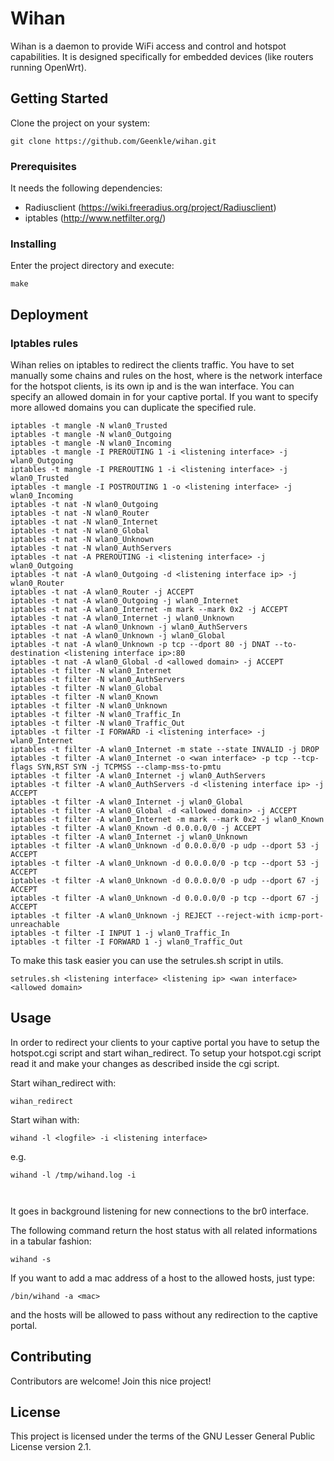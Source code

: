 # Wihan

Wihan is a daemon to provide WiFi access and control and hotspot capabilities. It is designed specifically for embedded devices (like routers running OpenWrt).

## Getting Started

Clone the project on your system:
```
git clone https://github.com/Geenkle/wihan.git
```
### Prerequisites

It needs the following dependencies:
* Radiusclient (https://wiki.freeradius.org/project/Radiusclient)
* iptables (http://www.netfilter.org/)

### Installing

Enter the project directory and execute:

```make```

## Deployment

### Iptables rules

Wihan relies on iptables to redirect the clients traffic. You have to set manually some chains and rules on the host, where <listening interface> is the network interface for the hotspot clients, <listening interface ip> is its own ip and <wan interface> is the wan interface. You can specify an allowed domain in <allowed domain> for your captive portal. If you want to specify more allowed domains you can duplicate the specified rule.
```
iptables -t mangle -N wlan0_Trusted
iptables -t mangle -N wlan0_Outgoing
iptables -t mangle -N wlan0_Incoming
iptables -t mangle -I PREROUTING 1 -i <listening interface> -j wlan0_Outgoing
iptables -t mangle -I PREROUTING 1 -i <listening interface> -j wlan0_Trusted
iptables -t mangle -I POSTROUTING 1 -o <listening interface> -j wlan0_Incoming
iptables -t nat -N wlan0_Outgoing
iptables -t nat -N wlan0_Router
iptables -t nat -N wlan0_Internet
iptables -t nat -N wlan0_Global
iptables -t nat -N wlan0_Unknown
iptables -t nat -N wlan0_AuthServers
iptables -t nat -A PREROUTING -i <listening interface> -j wlan0_Outgoing
iptables -t nat -A wlan0_Outgoing -d <listening interface ip> -j wlan0_Router
iptables -t nat -A wlan0_Router -j ACCEPT
iptables -t nat -A wlan0_Outgoing -j wlan0_Internet
iptables -t nat -A wlan0_Internet -m mark --mark 0x2 -j ACCEPT
iptables -t nat -A wlan0_Internet -j wlan0_Unknown
iptables -t nat -A wlan0_Unknown -j wlan0_AuthServers
iptables -t nat -A wlan0_Unknown -j wlan0_Global
iptables -t nat -A wlan0_Unknown -p tcp --dport 80 -j DNAT --to-destination <listening interface ip>:80
iptables -t nat -A wlan0_Global -d <allowed domain> -j ACCEPT
iptables -t filter -N wlan0_Internet
iptables -t filter -N wlan0_AuthServers
iptables -t filter -N wlan0_Global
iptables -t filter -N wlan0_Known
iptables -t filter -N wlan0_Unknown
iptables -t filter -N wlan0_Traffic_In
iptables -t filter -N wlan0_Traffic_Out
iptables -t filter -I FORWARD -i <listening interface> -j wlan0_Internet
iptables -t filter -A wlan0_Internet -m state --state INVALID -j DROP
iptables -t filter -A wlan0_Internet -o <wan interface> -p tcp --tcp-flags SYN,RST SYN -j TCPMSS --clamp-mss-to-pmtu
iptables -t filter -A wlan0_Internet -j wlan0_AuthServers
iptables -t filter -A wlan0_AuthServers -d <listening interface ip> -j ACCEPT
iptables -t filter -A wlan0_Internet -j wlan0_Global
iptables -t filter -A wlan0_Global -d <allowed domain> -j ACCEPT
iptables -t filter -A wlan0_Internet -m mark --mark 0x2 -j wlan0_Known
iptables -t filter -A wlan0_Known -d 0.0.0.0/0 -j ACCEPT
iptables -t filter -A wlan0_Internet -j wlan0_Unknown
iptables -t filter -A wlan0_Unknown -d 0.0.0.0/0 -p udp --dport 53 -j ACCEPT
iptables -t filter -A wlan0_Unknown -d 0.0.0.0/0 -p tcp --dport 53 -j ACCEPT
iptables -t filter -A wlan0_Unknown -d 0.0.0.0/0 -p udp --dport 67 -j ACCEPT
iptables -t filter -A wlan0_Unknown -d 0.0.0.0/0 -p tcp --dport 67 -j ACCEPT
iptables -t filter -A wlan0_Unknown -j REJECT --reject-with icmp-port-unreachable
iptables -t filter -I INPUT 1 -j wlan0_Traffic_In
iptables -t filter -I FORWARD 1 -j wlan0_Traffic_Out
```

To make this task easier you can use the setrules.sh script in utils.

```
setrules.sh <listening interface> <listening ip> <wan interface> <allowed domain>
```

## Usage

In order to redirect your clients to your captive portal you have to setup the hotspot.cgi script and start wihan_redirect.
To setup your hotspot.cgi script read it and make your changes as described inside the cgi script.

Start wihan_redirect with:

```
wihan_redirect
```

Start wihan with:

```wihand -l <logfile> -i <listening interface>```

e.g.

```
wihand -l /tmp/wihand.log -i 



```

It goes in background listening for new connections to the br0 interface.

The following command return the host status with all related informations in a tabular fashion:
```
wihand -s
```

If you want to add a mac address of a host to the allowed hosts, just type:
```
/bin/wihand -a <mac>
```
and the hosts will be allowed to pass without any redirection to the captive portal.

## Contributing

Contributors are welcome! Join this nice project!

## License

This project is licensed under the terms of the GNU Lesser General Public License version 2.1.
